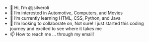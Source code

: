 - 👋 Hi, I’m @jsilveroli
- 👀 I’m interested in Automotive, Computers, and Movies
- 🌱 I’m currently learning HTML, CSS, Python, and Java
- 💞️ I’m looking to collaborate on, Not sure! I just started this coding journey and excited to see where it takes me
- 📫 How to reach me ... through my email!

<!---
jsilveroli/jsilveroli is a ✨ special ✨ repository because its `README.md` (this file) appears on your GitHub profile.
You can click the Preview link to take a look at your changes.
--->
